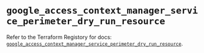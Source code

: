 # `google_access_context_manager_service_perimeter_dry_run_resource`

Refer to the Terraform Registory for docs: [`google_access_context_manager_service_perimeter_dry_run_resource`](https://registry.terraform.io/providers/hashicorp/google-beta/5.26.0/docs/resources/google_access_context_manager_service_perimeter_dry_run_resource).
